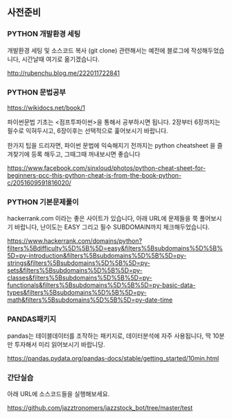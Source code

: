 ## 사전준비


### PYTHON 개발환경 세팅

개발환경 세팅 및 소스코드 복사 (git clone) 관련해서는 예전에 블로그에 작성해두었습니다, 시간날때 여기로 옮기겠습니다.

http://rubenchu.blog.me/222011722841




### PYTHON 문법공부

https://wikidocs.net/book/1  

파이썬문법 기초는 <점프투파이썬>을 통해서 공부하시면 됩니다.
2장부터 6장까지는 필수로 익혀두시고,
6장이후는 선택적으로 훑어보시기 바랍니다.



한가지 팁을 드리자면, 파이썬 문법에 익숙해지기 전까지는 python cheatsheet 을 
즐겨찾기에 등록 해두고, 그때그때 꺼내보시면 좋습니다

https://www.facebook.com/sinxloud/photos/python-cheat-sheet-for-beginners-pcc-this-python-cheat-is-from-the-book-python-c/2051609591816020/



   
### PYTHON 기본문제풀이 


hackerrank.com 이라는 좋은 사이트가 있습니다, 
아래 URL에 문제들을 쭉 풀어보시기 바랍니다, 난이도는 EASY 그리고 필수 SUBDOMAIN까지 체크해두었습니다.

https://www.hackerrank.com/domains/python?filters%5Bdifficulty%5D%5B%5D=easy&filters%5Bsubdomains%5D%5B%5D=py-introduction&filters%5Bsubdomains%5D%5B%5D=py-strings&filters%5Bsubdomains%5D%5B%5D=py-sets&filters%5Bsubdomains%5D%5B%5D=py-classes&filters%5Bsubdomains%5D%5B%5D=py-functionals&filters%5Bsubdomains%5D%5B%5D=py-basic-data-types&filters%5Bsubdomains%5D%5B%5D=py-math&filters%5Bsubdomains%5D%5B%5D=py-date-time





### PANDAS패키지

pandas는 테이블데이터를 조작하는 패키지로, 데이터분석에 자주 사용됩니다, 딱 10분만 투자해서 미리 읽어보시기 바랍니당.

https://pandas.pydata.org/pandas-docs/stable/getting_started/10min.html



### 간단실습


아래 URL에 소스코드들을 실행해보세요.

https://github.com/jazztronomers/jazzstock_bot/tree/master/test